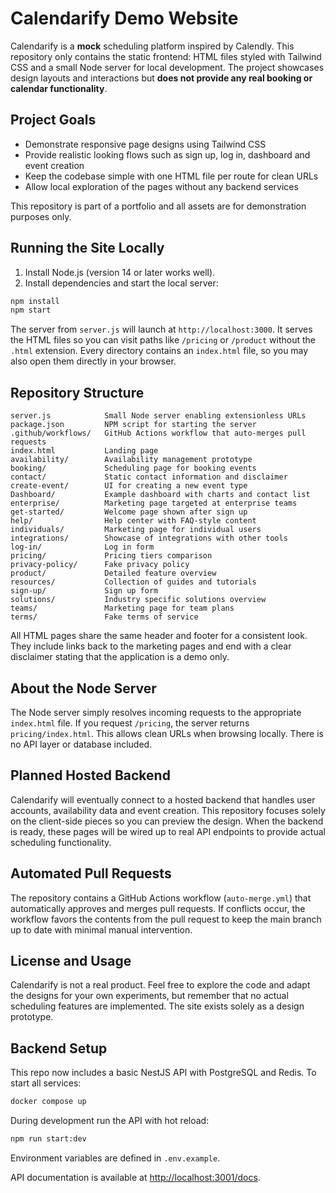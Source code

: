 # Calendarify Demo Website

Calendarify is a **mock** scheduling platform inspired by Calendly. This repository only contains the static frontend: HTML files styled with Tailwind CSS and a small Node server for local development. The project showcases design layouts and interactions but **does not provide any real booking or calendar functionality**.

## Project Goals

- Demonstrate responsive page designs using Tailwind CSS
- Provide realistic looking flows such as sign up, log in, dashboard and event creation
- Keep the codebase simple with one HTML file per route for clean URLs
- Allow local exploration of the pages without any backend services

This repository is part of a portfolio and all assets are for demonstration purposes only.

## Running the Site Locally

1. Install Node.js (version 14 or later works well).
2. Install dependencies and start the local server:

```bash
npm install
npm start
```

The server from `server.js` will launch at `http://localhost:3000`. It serves the HTML files so you can visit paths like `/pricing` or `/product` without the `.html` extension. Every directory contains an `index.html` file, so you may also open them directly in your browser.

## Repository Structure

```
server.js            Small Node server enabling extensionless URLs
package.json         NPM script for starting the server
.github/workflows/   GitHub Actions workflow that auto-merges pull requests
index.html           Landing page
availability/        Availability management prototype
booking/             Scheduling page for booking events
contact/             Static contact information and disclaimer
create-event/        UI for creating a new event type
Dashboard/           Example dashboard with charts and contact list
enterprise/          Marketing page targeted at enterprise teams
get-started/         Welcome page shown after sign up
help/                Help center with FAQ-style content
individuals/         Marketing page for individual users
integrations/        Showcase of integrations with other tools
log-in/              Log in form
pricing/             Pricing tiers comparison
privacy-policy/      Fake privacy policy
product/             Detailed feature overview
resources/           Collection of guides and tutorials
sign-up/             Sign up form
solutions/           Industry specific solutions overview
teams/               Marketing page for team plans
terms/               Fake terms of service
```

All HTML pages share the same header and footer for a consistent look. They include links back to the marketing pages and end with a clear disclaimer stating that the application is a demo only.

## About the Node Server

The Node server simply resolves incoming requests to the appropriate `index.html` file. If you request `/pricing`, the server returns `pricing/index.html`. This allows clean URLs when browsing locally. There is no API layer or database included.

## Planned Hosted Backend

Calendarify will eventually connect to a hosted backend that handles user accounts, availability data and event creation. This repository focuses solely on the client-side pieces so you can preview the design. When the backend is ready, these pages will be wired up to real API endpoints to provide actual scheduling functionality.

## Automated Pull Requests

The repository contains a GitHub Actions workflow (`auto-merge.yml`) that automatically approves and merges pull requests. If conflicts occur, the workflow favors the contents from the pull request to keep the main branch up to date with minimal manual intervention.

## License and Usage

Calendarify is not a real product. Feel free to explore the code and adapt the designs for your own experiments, but remember that no actual scheduling features are implemented. The site exists solely as a design prototype.

## Backend Setup

This repo now includes a basic NestJS API with PostgreSQL and Redis. To start all services:

```bash
docker compose up
```

During development run the API with hot reload:

```bash
npm run start:dev
```

Environment variables are defined in `.env.example`.

API documentation is available at [http://localhost:3001/docs](http://localhost:3001/docs).


